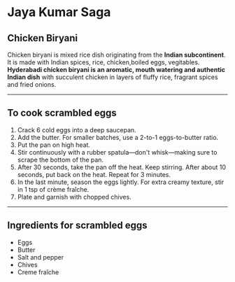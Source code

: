 # Jaya Kumar Saga
## Chicken Biryani
Chicken biryani is mixed rice dish originating from the **Indian subcontinent**. It is made with Indian spices, rice, chicken,boiled eggs, vegitables. **Hyderabadi chicken biryani is an aromatic, mouth watering and authentic Indian dish** with succulent chicken in layers of fluffy rice, fragrant spices and fried onions. 

___

## To cook scrambled eggs
1. Crack 6 cold eggs into a deep saucepan.
2. Add the butter. For smaller batches, use a 2-to-1 eggs-to-butter ratio.
3. Put the pan on high heat.
4. Stir continuously with a rubber spatula—don't whisk—making sure to scrape the bottom of the pan.
5. After 30 seconds, take the pan off the heat. Keep stirring. After about 10 seconds, put back on the heat. Repeat for 3 minutes.
6. In the last minute, season the eggs lightly. For extra creamy texture, stir in 1 tsp of crème fraîche.
7. Plate and garnish with chopped chives.

___

## Ingredients for scrambled eggs 

- Eggs
- Butter
- Salt and pepper
- Chives
- Creme fraîche